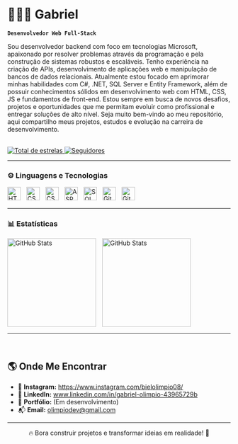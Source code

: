 # 👨🏻‍💻 Gabriel

**`Desenvolvedor Web Full-Stack`**

Sou desenvolvedor backend com foco em tecnologias Microsoft, apaixonado por resolver problemas através da programação e pela construção de sistemas robustos e escaláveis. Tenho experiência na criação de APIs, desenvolvimento de aplicações web e manipulação de bancos de dados relacionais.
Atualmente estou focado em aprimorar minhas habilidades com C#, .NET, SQL Server e Entity Framework, além de possuir conhecimentos sólidos em desenvolvimento web com HTML, CSS, JS e fundamentos de front-end. Estou sempre em busca de novos desafios, projetos e oportunidades que me permitam evoluir como profissional e entregar soluções de alto nível.
Seja muito bem-vindo ao meu repositório, aqui compartilho meus projetos, estudos e evolução na carreira de desenvolvimento.

<br/>
    <a href="https://github.com/biel081107?tab=repositories&sort=stargazers">
        <img 
            alt="Total de estrelas" 
            title="Total de estrelas GitHub" 
            src="https://custom-icon-badges.demolab.com/github/stars/biel081107?color=55960c&style=for-the-badge&labelColor=488207&logo=star&label=estrelas"
        />
    </a>
    <a href="https://github.com/biel081107?tab=followers">
        <img 
            alt="Seguidores" 
            title="Me siga no GitHub" 
            src="https://custom-icon-badges.demolab.com/github/followers/biel081107?color=236ad3&labelColor=1155ba&style=for-the-badge&logo=github&label=Seguidores&logoColor=white"
        />
    </a>
</p>

---

### ⚙️ Linguagens e Tecnologias

<img 
    align="left" 
    alt="HTML"
    title="HTML" 
    width="30px" 
    style="padding-right: 10px;" 
    src="https://cdn.jsdelivr.net/gh/devicons/devicon@latest/icons/html5/html5-original.svg" 
/>
<img 
    align="left" 
    alt="CSS" 
    title="CSS"
    width="30px" 
    style="padding-right: 10px;" 
    src="https://cdn.jsdelivr.net/gh/devicons/devicon@latest/icons/css3/css3-original.svg" 
/>
<img 
    align="left" 
    alt="CSharp"
    title="CSharp" 
    width="30px" 
    style="padding-right: 10px;" 
    src="https://cdn.jsdelivr.net/gh/devicons/devicon@latest/icons/csharp/csharp-original.svg" 
/>
<img 
    align="left" 
    alt="ASP.NET"
    title="ASP.NET Core" 
    width="30px" 
    style="padding-right: 10px;" 
    src="https://cdn.jsdelivr.net/gh/devicons/devicon@latest/icons/dot-net/dot-net-original.svg" 
/>
<img 
    align="left" 
    alt="SQL Server"
    title="SQL Server" 
    width="30px" 
    style="padding-right: 10px;" 
    src="https://cdn.jsdelivr.net/gh/devicons/devicon@latest/icons/microsoftsqlserver/microsoftsqlserver-plain.svg"
/>
<img 
    align="left" 
    alt="Git" 
    title="Git"
    width="30px" 
    style="padding-right: 10px;" 
    src="https://cdn.jsdelivr.net/gh/devicons/devicon@latest/icons/git/git-original.svg" 
/>
<img 
    align="left" 
    alt="GitHub" 
    title="GitHub"
    width="30px" 
    style="padding-right: 10px;" 
    src="https://cdn.jsdelivr.net/gh/devicons/devicon@latest/icons/github/github-original.svg" 
/>

<br/>
<br/>

---

### 📊 Estatísticas

<p>
  <img 
    align="center" 
    alt="GitHub Stats" 
    height="200" 
    style="padding-right: 10px;" 
    src="https://github-readme-stats.vercel.app/api?username=biel081107&show_icons=true&theme=tokyonight&include_all_commits=true&locale=pt-br" 
  />
  <img 
      align="center" 
      alt="GitHub Stats" 
      height="200" 
      src="https://github-readme-stats.vercel.app/api/top-langs/?username=biel081107&theme=tokyonight&layout=compact&custom_title=Tecnologias&langs_count=9" 
  />
</p>

---
<br clear="both"/>

## 🌎 Onde Me Encontrar
- 📸 **Instagram:** https://www.instagram.com/bielolimpio08/
- 💼 **LinkedIn:** www.linkedin.com/in/gabriel-olimpio-43965729b
- 🧠 **Portfólio:** (Em desenvolvimento)
- 📬 **Email:** olimpiodev@gmail.com

---

<p align="center">
  🔥 Bora construir projetos e transformar ideias em realidade! 🚀
</p>
